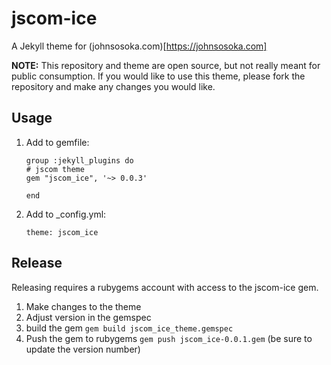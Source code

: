 # jscom-ice

A Jekyll theme for (johnsosoka.com)[https://johnsosoka.com]

**NOTE:** This repository and theme are open source, but not really meant for public consumption. If you would like to use this 
theme, please fork the repository and make any changes you would like.

## Usage

1. Add to gemfile: 
    ```
   group :jekyll_plugins do
    # jscom theme
    gem "jscom_ice", '~> 0.0.3'
    
    end
   ```
2. Add to _config.yml:
    ```
    theme: jscom_ice
    ```
   
## Release

Releasing requires a rubygems account with access to the jscom-ice gem.

1. Make changes to the theme
2. Adjust version in the gemspec
3. build the gem `gem build jscom_ice_theme.gemspec`
4. Push the gem to rubygems `gem push jscom_ice-0.0.1.gem` (be sure to update the version number)

